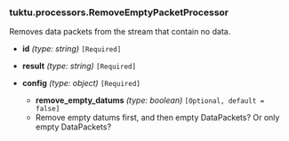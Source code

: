 ### tuktu.processors.RemoveEmptyPacketProcessor
Removes data packets from the stream that contain no data.

  * **id** *(type: string)* `[Required]`

  * **result** *(type: string)* `[Required]`

  * **config** *(type: object)* `[Required]`

    * **remove_empty_datums** *(type: boolean)* `[Optional, default = false]`
    - Remove empty datums first, and then empty DataPackets? Or only empty DataPackets?

